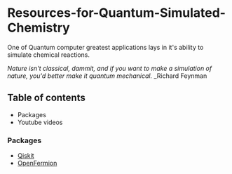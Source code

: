 # Resources-for-Quantum-Simulated-Chemistry
One of Quantum computer greatest applications lays in it's ability to simulate chemical reactions.

*Nature isn't classical, dammit, and if you want to make a simulation of nature, you'd better make it quantum mechanical.* _Richard Feynman

## Table of contents
- Packages
- Youtube videos


### Packages
- [Qiskit](https://github.com/Qiskit/qiskit)
- [OpenFermion](https://github.com/quantumlib/OpenFermion)
